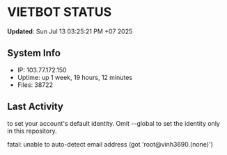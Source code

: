 # VIETBOT STATUS
**Updated**: Sun Jul 13 03:25:21 PM +07 2025

## System Info
- IP: 103.77.172.150
- Uptime: up 1 week, 19 hours, 12 minutes
- Files: 38722

## Last Activity

to set your account's default identity.
Omit --global to set the identity only in this repository.

fatal: unable to auto-detect email address (got 'root@vinh3690.(none)')

